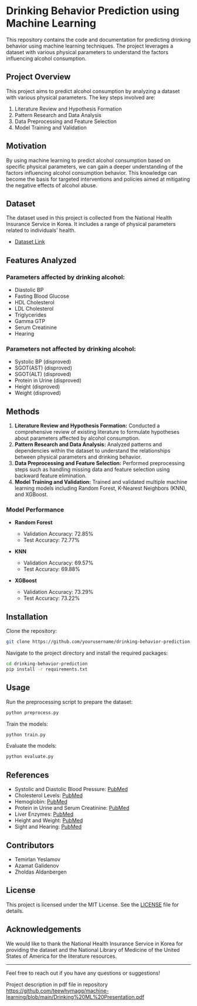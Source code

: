 # Drinking Behavior Prediction using Machine Learning

This repository contains the code and documentation for predicting drinking behavior using machine learning techniques. The project leverages a dataset with various physical parameters to understand the factors influencing alcohol consumption.

## Project Overview

This project aims to predict alcohol consumption by analyzing a dataset with various physical parameters. The key steps involved are:

1. Literature Review and Hypothesis Formation
2. Pattern Research and Data Analysis
3. Data Preprocessing and Feature Selection
4. Model Training and Validation

## Motivation

By using machine learning to predict alcohol consumption based on specific physical parameters, we can gain a deeper understanding of the factors influencing alcohol consumption behavior. This knowledge can become the basis for targeted interventions and policies aimed at mitigating the negative effects of alcohol abuse.

## Dataset

The dataset used in this project is collected from the National Health Insurance Service in Korea. It includes a range of physical parameters related to individuals' health.

- [Dataset Link](https://www.data.go.kr/data/15007122/fileData.do)

## Features Analyzed

### Parameters affected by drinking alcohol:
- Diastolic BP
- Fasting Blood Glucose
- HDL Cholesterol
- LDL Cholesterol
- Triglycerides
- Gamma GTP
- Serum Creatinine
- Hearing

### Parameters not affected by drinking alcohol:
- Systolic BP (disproved)
- SGOT(AST) (disproved)
- SGOT(ALT) (disproved)
- Protein in Urine (disproved)
- Height (disproved)
- Weight (disproved)

## Methods

1. **Literature Review and Hypothesis Formation:** Conducted a comprehensive review of existing literature to formulate hypotheses about parameters affected by alcohol consumption.
2. **Pattern Research and Data Analysis:** Analyzed patterns and dependencies within the dataset to understand the relationships between physical parameters and drinking behavior.
3. **Data Preprocessing and Feature Selection:** Performed preprocessing steps such as handling missing data and feature selection using backward feature elimination.
4. **Model Training and Validation:** Trained and validated multiple machine learning models including Random Forest, K-Nearest Neighbors (KNN), and XGBoost.

### Model Performance

- **Random Forest**
  - Validation Accuracy: 72.85%
  - Test Accuracy: 72.77%

- **KNN**
  - Validation Accuracy: 69.57%
  - Test Accuracy: 69.88%

- **XGBoost**
  - Validation Accuracy: 73.29%
  - Test Accuracy: 73.22%

## Installation

Clone the repository:

```bash
git clone https://github.com/yourusername/drinking-behavior-prediction.git
```

Navigate to the project directory and install the required packages:

```bash
cd drinking-behavior-prediction
pip install -r requirements.txt
```

## Usage

Run the preprocessing script to prepare the dataset:

```bash
python preprocess.py
```

Train the models:

```bash
python train.py
```

Evaluate the models:

```bash
python evaluate.py
```

## References

- Systolic and Diastolic Blood Pressure: [PubMed](https://pubmed.ncbi.nlm.nih.gov/32216847/)
- Cholesterol Levels: [PubMed](https://pubmed.ncbi.nlm.nih.gov/30591638/)
- Hemoglobin: [PubMed](https://pubmed.ncbi.nlm.nih.gov/30409799/)
- Protein in Urine and Serum Creatinine: [PubMed](https://pubmed.ncbi.nlm.nih.gov/31044751/)
- Liver Enzymes: [PubMed](https://pubmed.ncbi.nlm.nih.gov/31119674/)
- Height and Weight: [PubMed](https://pubmed.ncbi.nlm.nih.gov/30571171/)
- Sight and Hearing: [PubMed](https://pubmed.ncbi.nlm.nih.gov/29772234/)

## Contributors

- Temirlan Yeslamov
- Azamat Galidenov
- Zholdas Aldanbergen

## License

This project is licensed under the MIT License. See the [LICENSE](LICENSE) file for details.

## Acknowledgements

We would like to thank the National Health Insurance Service in Korea for providing the dataset and the National Library of Medicine of the United States of America for the literature resources.

---

Feel free to reach out if you have any questions or suggestions!



Project description in pdf file in repository
https://github.com/teewhymagg/machine-learning/blob/main/Drinking%20ML%20Presentation.pdf

